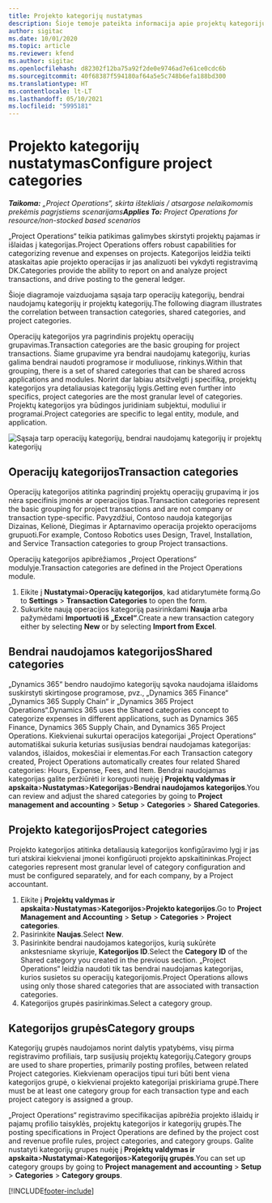 ```yaml
---
title: Projekto kategorijų nustatymas
description: Šioje temoje pateikta informacija apie projektų kategorijų nustatymą.
author: sigitac
ms.date: 10/01/2020
ms.topic: article
ms.reviewer: kfend
ms.author: sigitac
ms.openlocfilehash: d82302f12ba75a92f2de0e9746ad7e61ce0cdc6b
ms.sourcegitcommit: 40f68387f594180af64a5e5c748b6efa188bd300
ms.translationtype: HT
ms.contentlocale: lt-LT
ms.lasthandoff: 05/10/2021
ms.locfileid: "5995181"
---
```

# <a name="configure-project-categories"></a><span data-ttu-id="fbb22-103">Projekto kategorijų nustatymas</span><span class="sxs-lookup"><span data-stu-id="fbb22-103">Configure project categories</span></span>

<span data-ttu-id="fbb22-104">_**Taikoma:** „Project Operations“, skirta ištekliais / atsargose nelaikomomis prekėmis pagrįstiems scenarijams_</span><span class="sxs-lookup"><span data-stu-id="fbb22-104">_**Applies To:** Project Operations for resource/non-stocked based scenarios_</span></span>

<span data-ttu-id="fbb22-105">„Project Operations“ teikia patikimas galimybes skirstyti projektų pajamas ir išlaidas į kategorijas.</span><span class="sxs-lookup"><span data-stu-id="fbb22-105">Project Operations offers robust capabilities for categorizing revenue and expenses on projects.</span></span> <span data-ttu-id="fbb22-106">Kategorijos leidžia teikti ataskaitas apie projekto operacijas ir jas analizuoti bei vykdyti registravimą DK.</span><span class="sxs-lookup"><span data-stu-id="fbb22-106">Categories provide the ability to report on and analyze project transactions, and drive posting to the general ledger.</span></span>

<span data-ttu-id="fbb22-107">Šioje diagramoje vaizduojama sąsaja tarp operacijų kategorijų, bendrai naudojamų kategorijų ir projektų kategorijų.</span><span class="sxs-lookup"><span data-stu-id="fbb22-107">The following diagram illustrates the correlation between transaction categories, shared categories, and project categories.</span></span> 

<span data-ttu-id="fbb22-108">Operacijų kategorijos yra pagrindinis projektų operacijų grupavimas.</span><span class="sxs-lookup"><span data-stu-id="fbb22-108">Transaction categories are the basic grouping for project transactions.</span></span> <span data-ttu-id="fbb22-109">Šiame grupavime yra bendrai naudojamų kategorijų, kurias galima bendrai naudoti programose ir moduliuose, rinkinys.</span><span class="sxs-lookup"><span data-stu-id="fbb22-109">Within that grouping, there is a set of shared categories that can be shared across applications and modules.</span></span> <span data-ttu-id="fbb22-110">Norint dar labiau atsižvelgti į specifiką, projektų kategorijos yra detaliausias kategorijų lygis.</span><span class="sxs-lookup"><span data-stu-id="fbb22-110">Getting even further into specifics, project categories are the most granular level of categories.</span></span> <span data-ttu-id="fbb22-111">Projektų kategorijos yra būdingos juridiniam subjektui, moduliui ir programai.</span><span class="sxs-lookup"><span data-stu-id="fbb22-111">Project categories are specific to legal entity, module, and application.</span></span>

![Sąsaja tarp operacijų kategorijų, bendrai naudojamų kategorijų ir projektų kategorijų](media/project-categories.png)

## <a name="transaction-categories"></a><span data-ttu-id="fbb22-113">Operacijų kategorijos</span><span class="sxs-lookup"><span data-stu-id="fbb22-113">Transaction categories</span></span>

<span data-ttu-id="fbb22-114">Operacijų kategorijos atitinka pagrindinį projektų operacijų grupavimą ir jos nėra specifinis įmonės ar operacijos tipas.</span><span class="sxs-lookup"><span data-stu-id="fbb22-114">Transaction categories represent the basic grouping for project transactions and are not company or transaction type-specific.</span></span> <span data-ttu-id="fbb22-115">Pavyzdžiui, Contoso naudoja kategorijas Dizainas, Kelionė, Diegimas ir Aptarnavimo operacija projekto operacijoms grupuoti.</span><span class="sxs-lookup"><span data-stu-id="fbb22-115">For example, Contoso Robotics uses Design, Travel, Installation, and Service Transaction categories to group Project transactions.</span></span>

<span data-ttu-id="fbb22-116">Operacijų kategorijos apibrėžiamos „Project Operations“ modulyje.</span><span class="sxs-lookup"><span data-stu-id="fbb22-116">Transaction categories are defined in the Project Operations module.</span></span> 
1. <span data-ttu-id="fbb22-117">Eikite į **Nustatymai**\>**Operacijų kategorijos**, kad atidarytumėte formą.</span><span class="sxs-lookup"><span data-stu-id="fbb22-117">Go to **Settings** \> **Transaction Categories** to open the form.</span></span> 
2. <span data-ttu-id="fbb22-118">Sukurkite naują operacijos kategoriją pasirinkdami **Nauja** arba pažymėdami **Importuoti iš „Excel“**.</span><span class="sxs-lookup"><span data-stu-id="fbb22-118">Create a new transaction category either by selecting **New** or by selecting **Import from Excel**.</span></span>

## <a name="shared-categories"></a><span data-ttu-id="fbb22-119">Bendrai naudojamos kategorijos</span><span class="sxs-lookup"><span data-stu-id="fbb22-119">Shared categories</span></span>

<span data-ttu-id="fbb22-120">„Dynamics 365“ bendro naudojimo kategorijų sąvoka naudojama išlaidoms suskirstyti skirtingose programose, pvz., „Dynamics 365 Finance“ „Dynamics 365 Supply Chain“ ir „Dynamics 365 Project Operations“.</span><span class="sxs-lookup"><span data-stu-id="fbb22-120">Dynamics 365 uses the Shared categories concept to categorize expenses in different applications, such as Dynamics 365 Finance, Dynamics 365 Supply Chain, and Dynamics 365 Project Operations.</span></span> <span data-ttu-id="fbb22-121">Kiekvienai sukurtai operacijos kategorijai „Project Operations“ automatiškai sukuria keturias susijusias bendrai naudojamas kategorijas: valandos, išlaidos, mokesčiai ir elementas.</span><span class="sxs-lookup"><span data-stu-id="fbb22-121">For each Transaction category created, Project Operations automatically creates four related Shared categories: Hours, Expense, Fees, and Item.</span></span> <span data-ttu-id="fbb22-122">Bendrai naudojamas kategorijas galite peržiūrėti ir koreguoti nuėję į **Projektų valdymas ir apskaita**\>**Nustatymas**\>**Kategorijas**\>**Bendrai naudojamos kategorijos**.</span><span class="sxs-lookup"><span data-stu-id="fbb22-122">You can review and adjust the shared categories by going to **Project management and accounting** \> **Setup** \> **Categories** \> **Shared Categories**.</span></span>

## <a name="project-categories"></a><span data-ttu-id="fbb22-123">Projekto kategorijos</span><span class="sxs-lookup"><span data-stu-id="fbb22-123">Project categories</span></span>

<span data-ttu-id="fbb22-124">Projekto kategorijos atitinka detaliausią kategorijos konfigūravimo lygį ir jas turi atskirai kiekvienai įmonei konfigūruoti projekto apskaitininkas.</span><span class="sxs-lookup"><span data-stu-id="fbb22-124">Project categories represent most granular level of category configuration and must be configured separately, and for each company, by a Project accountant.</span></span>

1. <span data-ttu-id="fbb22-125">Eikite į **Projektų valdymas ir apskaita**\>**Nustatymas**\>**Kategorijos**\>**Projekto kategorijos**.</span><span class="sxs-lookup"><span data-stu-id="fbb22-125">Go to **Project Management and Accounting** \> **Setup** \> **Categories** \> **Project categories**.</span></span>
2. <span data-ttu-id="fbb22-126">Pasirinkite **Naujas**.</span><span class="sxs-lookup"><span data-stu-id="fbb22-126">Select **New**.</span></span>
3. <span data-ttu-id="fbb22-127">Pasirinkite bendrai naudojamos kategorijos, kurią sukūrėte ankstesniame skyriuje, **Kategorijos ID**.</span><span class="sxs-lookup"><span data-stu-id="fbb22-127">Select the **Category ID** of the Shared category you created in the previous section.</span></span> <span data-ttu-id="fbb22-128">„Project Operations“ leidžia naudoti tik tas bendrai naudojamas kategorijas, kurios susietos su operacijų kategorijomis.</span><span class="sxs-lookup"><span data-stu-id="fbb22-128">Project Operations allows using only those shared categories that are associated with transaction categories.</span></span>
4. <span data-ttu-id="fbb22-129">Kategorijos grupės pasirinkimas.</span><span class="sxs-lookup"><span data-stu-id="fbb22-129">Select a category group.</span></span>

## <a name="category-groups"></a><span data-ttu-id="fbb22-130">Kategorijos grupės</span><span class="sxs-lookup"><span data-stu-id="fbb22-130">Category groups</span></span>

<span data-ttu-id="fbb22-131">Kategorijų grupės naudojamos norint dalytis ypatybėms, visų pirma registravimo profiliais, tarp susijusių projektų kategorijų.</span><span class="sxs-lookup"><span data-stu-id="fbb22-131">Category groups are used to share properties, primarily posting profiles, between related Project categories.</span></span> <span data-ttu-id="fbb22-132">Kiekvienam operacijos tipui turi būti bent viena kategorijos grupė, o kiekvienai projekto kategorijai priskiriama grupė.</span><span class="sxs-lookup"><span data-stu-id="fbb22-132">There must be at least one category group for each transaction type and each project category is assigned a group.</span></span>

<span data-ttu-id="fbb22-133">„Project Operations“ registravimo specifikacijas apibrėžia projekto išlaidų ir pajamų profilio taisyklės, projektų kategorijos ir kategorijų grupės.</span><span class="sxs-lookup"><span data-stu-id="fbb22-133">The posting specifications in Project Operations are defined by the project cost and revenue profile rules, project categories, and category groups.</span></span> <span data-ttu-id="fbb22-134">Galite nustatyti kategorijų grupes nuėję į **Projektų valdymas ir apskaita**\>**Nustatymai**\>**Kategorijos**\>**Kategorijų grupės**.</span><span class="sxs-lookup"><span data-stu-id="fbb22-134">You can set up category groups by going to **Project management and accounting** \> **Setup** \> **Categories** \> **Category groups**.</span></span>


[!INCLUDE[footer-include](../includes/footer-banner.md)]